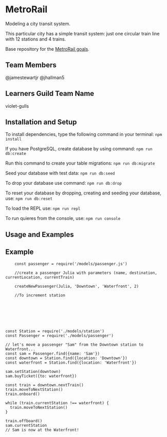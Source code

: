 # MetroRail

Modeling a city transit system.

This particular city has a simple transit system: just one circular train line with 12 stations and 4 trains.

Base repository for the [MetroRail goals](https://github.com/GuildCrafts/web-development-js/issues?utf8=%E2%9C%93&q=metrorail%20).

## Team Members

@jamestewartjr
@jhallman5

## Learners Guild Team Name

violet-gulls

## Installation and Setup

To install dependencies, type the following command in your terminal:
``` npm install ```

If you have PostgreSQL, create database by using command:
``` npm run db:create ```

Run this command to create your table migrations:
``` npm run db:migrate ```

Seed your database with test data:
``` npm run db:seed ```

To drop your database use command:
``` npm run db:drop ```

To reset your database by dropping, creating and seeding your database, use:
``` npm run db:reset ```

To load the REPL use:
``` npm run repl ```

To run quieres from the console, use:
``` npm run console ```
## Usage and Examples

## Example

``` const station = require('./models/station.js')
    const passenger = require('/models/passenger.js')

    //create a passenger Julia with parameters (name, destination, currentLocation, currentTrain)

    createNewPassenger(Julia, 'Downtown', 'Waterfront', 2)

    //To increment station
    






const Station = require('./models/station')
const Passenger = require('./models/passenger')

// let's move a passenger "Sam" from the Downtown station to Waterfront...
const sam = Passenger.find({name: 'Sam'})
const downtown = Station.find({location: 'Downtown'})
const waterfront = Station.find({location: 'Waterfront'})

sam.setStation(downtown)
sam.buyTicket({to: waterfront})

const train = downtown.nextTrain()
train.moveToNextStation()
train.onboard()

while (train.currentStation !== waterfront) {
  train.moveToNextStation()
}

train.offboard()
sam.currentStation
// Sam is now at the Waterfront!

